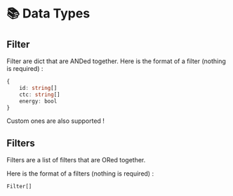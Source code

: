 # 📚 Data Types


## Filter
Filter are dict that are ANDed together.
Here is the format of a filter (nothing is required) :

```ts
{
    id: string[]
    ctc: string[]
    energy: bool
}
```
Custom ones are also supported !


## Filters
Filters are a list of filters that are ORed together.

Here is the format of a filters (nothing is required) :

```ts
Filter[]
```

